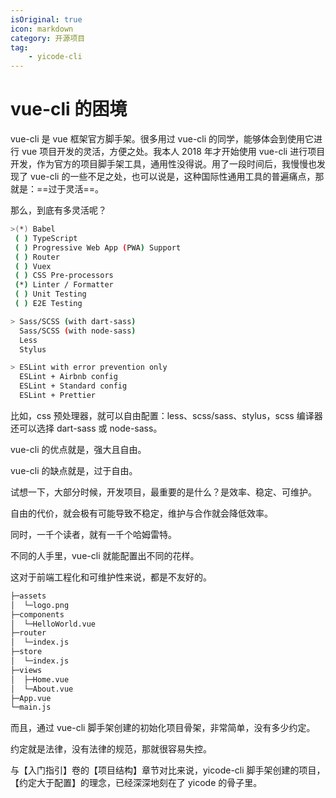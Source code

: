 ```yaml
---
isOriginal: true
icon: markdown
category: 开源项目
tag:
    - yicode-cli
---
```


# vue-cli 的困境

vue-cli 是 vue 框架官方脚手架。很多用过 vue-cli 的同学，能够体会到使用它进行 vue 项目开发的灵活，方便之处。我本人 2018 年才开始使用 vue-cli 进行项目开发，作为官方的项目脚手架工具，通用性没得说。用了一段时间后，我慢慢也发现了 vue-cli 的一些不足之处，也可以说是，这种国际性通用工具的普遍痛点，那就是：==过于灵活==。

那么，到底有多灵活呢？

```bash
>(*) Babel
 ( ) TypeScript
 ( ) Progressive Web App (PWA) Support
 ( ) Router
 ( ) Vuex
 ( ) CSS Pre-processors
 (*) Linter / Formatter
 ( ) Unit Testing
 ( ) E2E Testing

> Sass/SCSS (with dart-sass)
  Sass/SCSS (with node-sass)
  Less
  Stylus

> ESLint with error prevention only
  ESLint + Airbnb config
  ESLint + Standard config
  ESLint + Prettier
```

比如，css 预处理器，就可以自由配置：less、scss/sass、stylus，scss 编译器还可以选择 dart-sass 或 node-sass。

vue-cli 的优点就是，强大且自由。

vue-cli 的缺点就是，过于自由。

试想一下，大部分时候，开发项目，最重要的是什么？是效率、稳定、可维护。

自由的代价，就会极有可能导致不稳定，维护与合作就会降低效率。

同时，一千个读者，就有一千个哈姆雷特。

不同的人手里，vue-cli 就能配置出不同的花样。

这对于前端工程化和可维护性来说，都是不友好的。

```bash
├─assets
│  └─logo.png
├─components
│  └─HelloWorld.vue
├─router
│  └─index.js
├─store
│  └─index.js
├─views
│  ├─Home.vue
│  └─About.vue
├─App.vue
└─main.js
```

而且，通过 vue-cli 脚手架创建的初始化项目骨架，非常简单，没有多少约定。

约定就是法律，没有法律的规范，那就很容易失控。

与【入门指引】卷的【项目结构】章节对比来说，yicode-cli 脚手架创建的项目，【约定大于配置】的理念，已经深深地刻在了 yicode 的骨子里。
